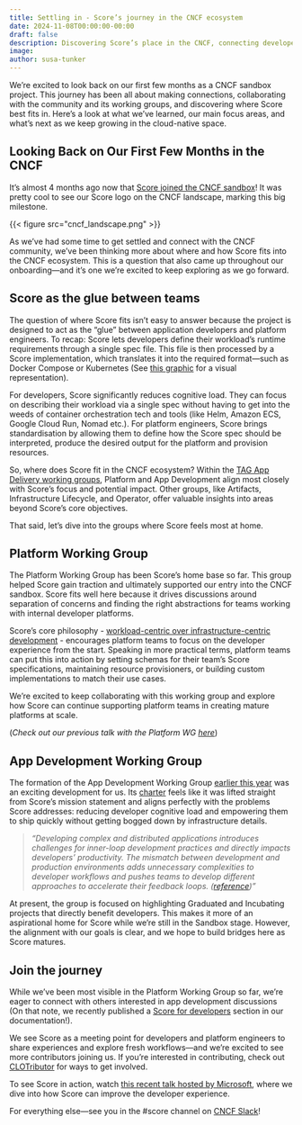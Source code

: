 ```yaml
---
title: Settling in - Score’s journey in the CNCF ecosystem
date: 2024-11-08T00:00:00-00:00
draft: false
description: Discovering Score’s place in the CNCF, connecting developers and platform teams.
image: 
author: susa-tunker
---
```


We’re excited to look back on our first few months as a CNCF sandbox project. This journey has been all about making connections, collaborating with the community and its working groups, and discovering where Score best fits in. Here’s a look at what we’ve learned, our main focus areas, and what’s next as we keep growing in the cloud-native space.

## Looking Back on Our First Few Months in the CNCF

It’s almost 4 months ago now that [Score joined the CNCF sandbox](https://score.dev/blog/score-joins-the-cncf-as-a-sandbox-project)! It was pretty cool to see our Score logo on the CNCF landscape, marking this big milestone. 

{{< figure src="cncf_landscape.png" >}}

As we’ve had some time to get settled and connect with the CNCF community, we’ve been thinking more about where and how Score fits into the CNCF ecosystem. This is a question that also came up throughout our onboarding—and it’s one we’re excited to keep exploring as we go forward.

## Score as the glue between teams

The question of where Score fits isn’t easy to answer because the project is designed to act as the “glue” between application developers and platform engineers. To recap: Score lets developers define their workload’s runtime requirements through a single spec file. This file is then processed by a Score implementation, which translates it into the required format—such as Docker Compose or Kubernetes (See [this graphic](https://github.com/score-spec/spec?tab=readme-ov-file#-implementation-of-the-score-specification) for a visual representation).

For developers, Score significantly reduces cognitive load. They can focus on describing their workload via a single spec without having to get into the weeds of container orchestration tech and tools (like Helm, Amazon ECS, Google Cloud Run, Nomad etc.). For platform engineers, Score brings standardisation by allowing them to define how the Score spec should be interpreted, produce the desired output for the platform and provision resources.

So, where does Score fit in the CNCF ecosystem? Within the [TAG App Delivery working groups](https://tag-app-delivery.cncf.io/wgs/), Platform and App Development align most closely with Score’s focus and potential impact. Other groups, like Artifacts, Infrastructure Lifecycle, and Operator, offer valuable insights into areas beyond Score’s core objectives. 

That said, let’s dive into the groups where Score feels most at home.

## Platform Working Group

The Platform Working Group has been Score’s home base so far. This group helped Score gain traction and ultimately supported our entry into the CNCF sandbox. Score fits well here because it drives discussions around separation of concerns and finding the right abstractions for teams working with internal developer platforms.

Score’s core philosophy - [workload-centric over infrastructure-centric development](https://score.dev/blog/workload-centric-over-infrastructure-centric-development) - encourages platform teams to focus on the developer experience from the start. Speaking in more practical terms, platform teams can put this into action by setting schemas for their team’s Score specifications, maintaining resource provisioners, or building custom implementations to match their use cases.

We’re excited to keep collaborating with this working group and explore how Score can continue supporting platform teams in creating mature platforms at scale.

(*Check out our previous talk with the Platform WG [here](https://www.youtube.com/watch?v=P6otOxdOKDk&t=1260s)*)

## App Development Working Group

The formation of the App Development Working Group [earlier this year](https://www.cncf.io/blog/2024/07/05/a-new-app-development-wg-has-now-been-launched) was an exciting development for us. Its [charter](https://tag-app-delivery.cncf.io/wgs/app-development/charter/charter.md) feels like it was lifted straight from Score’s mission statement and aligns perfectly with the problems Score addresses: reducing developer cognitive load and empowering them to ship quickly without getting bogged down by infrastructure details.

> *“Developing complex and distributed applications introduces challenges for inner-loop development practices and directly impacts developers’ productivity. The mismatch between development and production environments adds unnecessary complexities to developer workflows and pushes teams to develop different approaches to accelerate their feedback loops. ([reference](https://tag-app-delivery.cncf.io/wgs/app-development/charter/charter.md))”*

At present, the group is focused on highlighting Graduated and Incubating projects that directly benefit developers. This makes it more of an aspirational home for Score while we’re still in the Sandbox stage. However, the alignment with our goals is clear, and we hope to build bridges here as Score matures.

## Join the journey

While we’ve been most visible in the Platform Working Group so far, we’re eager to connect with others interested in app development discussions (On that note, we recently published a [Score for developers](https://docs.score.dev/docs/overview/score-for-devs) section in our documentation!). 

We see Score as a meeting point for developers and platform engineers to share experiences and explore fresh workflows—and we’re excited to see more contributors joining us. If you’re interested in contributing, check out [CLOTributor](https://clotributor.dev/search?foundation=cncf&project=score) for ways to get involved.

To see Score in action, watch [this recent talk hosted by Microsoft](https://learn.microsoft.com/en-us/shows/open-at-microsoft/improve-the-developers-experience-from-your-platform-with-score), where we dive into how Score can improve the developer experience.

For everything else—see you in the #score channel on [CNCF Slack](https://communityinviter.com/apps/cloud-native/cncf)!

